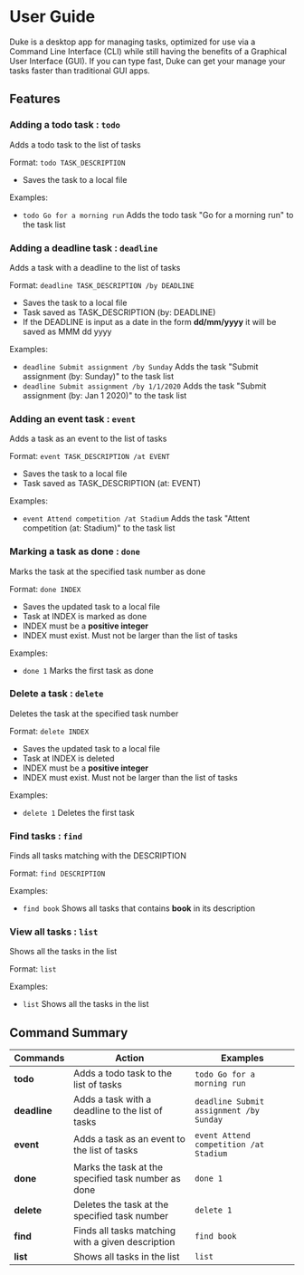 # User Guide
Duke is a desktop app for managing tasks, 
optimized for use via a Command Line Interface 
(CLI) while still having the benefits of a Graphical User Interface (GUI). 
If you can type fast, Duke can get your manage your tasks 
faster than traditional GUI apps.

## Features 

### Adding a todo task : `todo`
Adds a todo task to the list of tasks

Format: `todo TASK_DESCRIPTION`
* Saves the task to a local file

Examples:
* `todo Go for a morning run` Adds the todo task 
"Go for a morning run" to the task list

### Adding a deadline task : `deadline`
Adds a task with a deadline to the list of tasks

Format: `deadline TASK_DESCRIPTION /by DEADLINE`
* Saves the task to a local file
* Task saved as TASK_DESCRIPTION (by: DEADLINE)
* If the DEADLINE is input as a date in the form
**dd/mm/yyyy** it will be saved as MMM dd yyyy

Examples:
* `deadline Submit assignment /by Sunday` Adds the task 
"Submit assignment (by: Sunday)" to the task list
* `deadline Submit assignment /by 1/1/2020` Adds the task 
"Submit assignment (by: Jan 1 2020)" to the task list

### Adding an event task : `event`
Adds a task as an event to the list of tasks

Format: `event TASK_DESCRIPTION /at EVENT`
* Saves the task to a local file
* Task saved as TASK_DESCRIPTION (at: EVENT)

Examples:
* `event Attend competition /at Stadium` Adds the task 
"Attent competition (at: Stadium)" to the task list

### Marking a task as done : `done`
Marks the task at the specified task number as done

Format: `done INDEX`
* Saves the updated task to a local file
* Task at INDEX is marked as done
* INDEX must be a **positive integer**
* INDEX must exist. Must not be larger than the list of tasks

Examples:
* `done 1` Marks the first task as done

### Delete a task : `delete`
Deletes the task at the specified task number

Format: `delete INDEX`
* Saves the updated task to a local file
* Task at INDEX is deleted
* INDEX must be a **positive integer**
* INDEX must exist. Must not be larger than the list of tasks

Examples:
* `delete 1` Deletes the first task

### Find tasks : `find`
Finds all tasks matching with the DESCRIPTION

Format: `find DESCRIPTION`

Examples:
* `find book` Shows all tasks that contains **book** in its description

### View all tasks : `list`
Shows all the tasks in the list

Format: `list`

Examples:
* `list` Shows all the tasks in the list

## Command Summary

Commands | Action | Examples
------------ | ------------- | -------------
**todo** | Adds a todo task to the list of tasks | `todo Go for a morning run`
**deadline** | Adds a task with a deadline to the list of tasks | `deadline Submit assignment /by Sunday`
**event** | Adds a task as an event to the list of tasks | `event Attend competition /at Stadium`
**done** | Marks the task at the specified task number as done | `done 1`
**delete** | Deletes the task at the specified task number | `delete 1`
**find** | Finds all tasks matching with a given description | `find book`
**list** | Shows all tasks in the list | `list`

